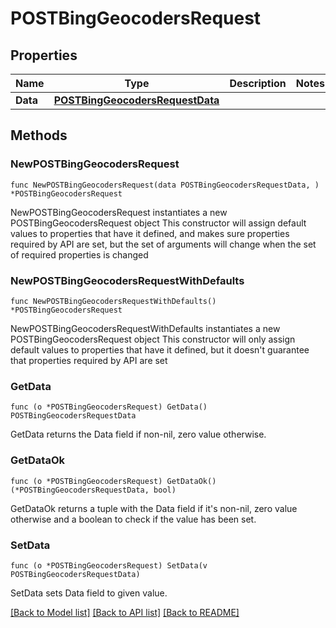 # POSTBingGeocodersRequest

## Properties

Name | Type | Description | Notes
------------ | ------------- | ------------- | -------------
**Data** | [**POSTBingGeocodersRequestData**](POSTBingGeocodersRequestData.md) |  | 

## Methods

### NewPOSTBingGeocodersRequest

`func NewPOSTBingGeocodersRequest(data POSTBingGeocodersRequestData, ) *POSTBingGeocodersRequest`

NewPOSTBingGeocodersRequest instantiates a new POSTBingGeocodersRequest object
This constructor will assign default values to properties that have it defined,
and makes sure properties required by API are set, but the set of arguments
will change when the set of required properties is changed

### NewPOSTBingGeocodersRequestWithDefaults

`func NewPOSTBingGeocodersRequestWithDefaults() *POSTBingGeocodersRequest`

NewPOSTBingGeocodersRequestWithDefaults instantiates a new POSTBingGeocodersRequest object
This constructor will only assign default values to properties that have it defined,
but it doesn't guarantee that properties required by API are set

### GetData

`func (o *POSTBingGeocodersRequest) GetData() POSTBingGeocodersRequestData`

GetData returns the Data field if non-nil, zero value otherwise.

### GetDataOk

`func (o *POSTBingGeocodersRequest) GetDataOk() (*POSTBingGeocodersRequestData, bool)`

GetDataOk returns a tuple with the Data field if it's non-nil, zero value otherwise
and a boolean to check if the value has been set.

### SetData

`func (o *POSTBingGeocodersRequest) SetData(v POSTBingGeocodersRequestData)`

SetData sets Data field to given value.



[[Back to Model list]](../README.md#documentation-for-models) [[Back to API list]](../README.md#documentation-for-api-endpoints) [[Back to README]](../README.md)


